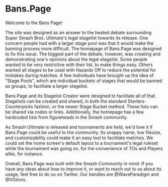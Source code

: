 # Bans.Page

Welcome to the Bans Page!

The site was designed as an answer to the heated debate surrounding Super Smash Bros. Ultimate's legal stagelist towards its release. One concern people had with a larger stage pool was that it would make the banning process more difficult. The homepage of Bans.Page was designed to fix this issue. The biggest part of the debate, however, was creating and demonstrating one's opinions about the legal stagelist. Some people wanted to be very restrictive with their list, to make things easy. Others wanted all stages to be used with Hazards Off to reduce the potential for mistakes during matches. A few individuals have brought up the idea of "Stage Pools", which are individual buckets of stages that would be banned as groups, to facilitate a larger stagelist.

Bans.Page and its Stagelist Creator were designed to facilitate all of that. Stagelists can be created and shared, in both the standard Starters-Counterpicks fashion, or the newer Stage Bucket method. These lists can be shared via codes or links. Additionally, the homepage has a few hardcoded lists from figureheads in the Smash community.

As Smash Ultimate is released and tournaments are held, we'd love it if Bans.Page could be useful to the community. Its snappy name, low filesize, and customizability could make it an easy tool to facilitate matches. We could set the home screen's default layout to a tournament's legal ruleset while the tournament was going on, for the convenience of TOs and Players alike, for instance.

Overall, Bans.Page was built with the Smash Community in mind. If you have any ideas about how to improve it, or want to reach out to us about its usage, feel free to do so on Twitter. Our handles are @WaveParadigm and @VGInvis.

